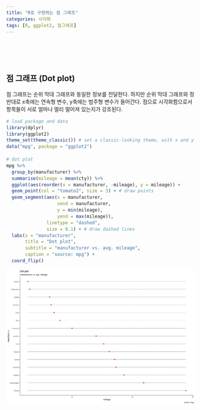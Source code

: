 ```yaml
---
title: "R로 구현하는 점 그래프"
categories: 시각화
tags: [R, ggplot2, 점그래프]
---
```


<div style="margin-bottom:100px;"></div>

## 점 그래프 (Dot plot)

점 그래프는 순위 막대 그래프와 동일한 정보를 전달한다. 하지만 순위 막대 그래프와 정반대로 x축에는 연속형 변수, y축에는 범주형 변수가 들어간다. 점으로 시각화함으로서 항목들이 서로 얼마나 멀리 떨어져 있는지가 강조된다.

```r
# load package and data
library(dplyr)
library(ggplot2)
theme_set(theme_classic()) # set a classic-looking theme, with x and y axis lines and no grid lines
data("mpg", package = "ggplot2")

# dot plot
mpg %>% 
  group_by(manufacturer) %>% 
  summarise(mileage = mean(cty)) %>%
  ggplot(aes(reorder(x = manufacturer, -mileage), y = mileage)) +
  geom_point(col = "tomato2", size = 3) + # draw points
  geom_segment(aes(x = manufacturer, 
                   xend = manufacturer, 
                   y = min(mileage), 
                   yend = max(mileage)), 
               linetype = "dashed", 
               size = 0.1) + # draw dashed lines 
  labs(x = "manufacturer",
       title = "Dot plot", 
       subtitle = "manufacturer vs. avg. mileage", 
       caption = "source: mpg") + 
  coord_flip()
```

![](/public/img/2022-06-22-visualization-summary/dot_plot-1.png)